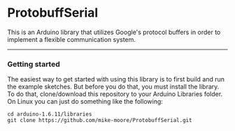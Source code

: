 # ProtobuffSerial
This is an Arduino library that utilizes Google's protocol buffers in order to implement a flexible communication system.

---
### Getting started
The easiest way to get started with using this library is to first build and run the example sketches. But before you do that,
you must install the library. To do that, clone/download this repository to your Arduino Libraries folder. On Linux you can just do something like the following:

```
cd arduino-1.6.11/libraries
git clone https://github.com/mike-moore/ProtobuffSerial.git
```


